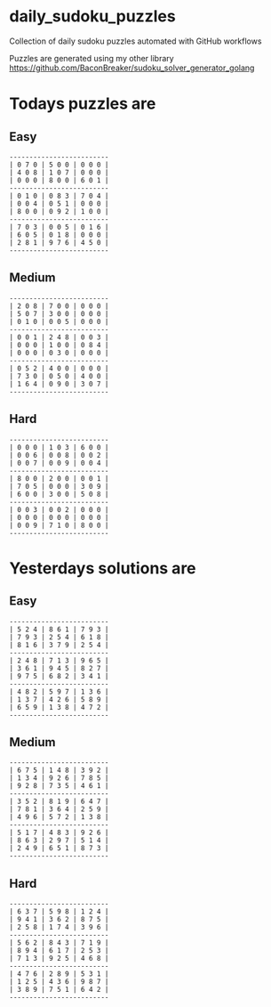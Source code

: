 
# daily_sudoku_puzzles 

Collection of daily sudoku puzzles automated with GitHub workflows 

Puzzles are generated using my other library https://github.com/BaconBreaker/sudoku_solver_generator_golang 
 

# Todays puzzles are 

## Easy 

```
-------------------------
| 0 7 0 | 5 0 0 | 0 0 0 | 
| 4 0 8 | 1 0 7 | 0 0 0 | 
| 0 0 0 | 8 0 0 | 6 0 1 | 
-------------------------
| 0 1 0 | 0 8 3 | 7 0 4 | 
| 0 0 4 | 0 5 1 | 0 0 0 | 
| 8 0 0 | 0 9 2 | 1 0 0 | 
-------------------------
| 7 0 3 | 0 0 5 | 0 1 6 | 
| 6 0 5 | 0 1 8 | 0 0 0 | 
| 2 8 1 | 9 7 6 | 4 5 0 | 
-------------------------
```
## Medium 

```
-------------------------
| 2 0 8 | 7 0 0 | 0 0 0 | 
| 5 0 7 | 3 0 0 | 0 0 0 | 
| 0 1 0 | 0 0 5 | 0 0 0 | 
-------------------------
| 0 0 1 | 2 4 8 | 0 0 3 | 
| 0 0 0 | 1 0 0 | 0 8 4 | 
| 0 0 0 | 0 3 0 | 0 0 0 | 
-------------------------
| 0 5 2 | 4 0 0 | 0 0 0 | 
| 7 3 0 | 0 5 0 | 4 0 0 | 
| 1 6 4 | 0 9 0 | 3 0 7 | 
-------------------------
```
## Hard 

```
-------------------------
| 0 0 0 | 1 0 3 | 6 0 0 | 
| 0 0 6 | 0 0 8 | 0 0 2 | 
| 0 0 7 | 0 0 9 | 0 0 4 | 
-------------------------
| 8 0 0 | 2 0 0 | 0 0 1 | 
| 7 0 5 | 0 0 0 | 3 0 9 | 
| 6 0 0 | 3 0 0 | 5 0 8 | 
-------------------------
| 0 0 3 | 0 0 2 | 0 0 0 | 
| 0 0 0 | 0 0 0 | 0 0 0 | 
| 0 0 9 | 7 1 0 | 8 0 0 | 
-------------------------
```
# Yesterdays solutions are 

## Easy 

```
-------------------------
| 5 2 4 | 8 6 1 | 7 9 3 | 
| 7 9 3 | 2 5 4 | 6 1 8 | 
| 8 1 6 | 3 7 9 | 2 5 4 | 
-------------------------
| 2 4 8 | 7 1 3 | 9 6 5 | 
| 3 6 1 | 9 4 5 | 8 2 7 | 
| 9 7 5 | 6 8 2 | 3 4 1 | 
-------------------------
| 4 8 2 | 5 9 7 | 1 3 6 | 
| 1 3 7 | 4 2 6 | 5 8 9 | 
| 6 5 9 | 1 3 8 | 4 7 2 | 
-------------------------
```
## Medium 

```
-------------------------
| 6 7 5 | 1 4 8 | 3 9 2 | 
| 1 3 4 | 9 2 6 | 7 8 5 | 
| 9 2 8 | 7 3 5 | 4 6 1 | 
-------------------------
| 3 5 2 | 8 1 9 | 6 4 7 | 
| 7 8 1 | 3 6 4 | 2 5 9 | 
| 4 9 6 | 5 7 2 | 1 3 8 | 
-------------------------
| 5 1 7 | 4 8 3 | 9 2 6 | 
| 8 6 3 | 2 9 7 | 5 1 4 | 
| 2 4 9 | 6 5 1 | 8 7 3 | 
-------------------------
```
## Hard 

```
-------------------------
| 6 3 7 | 5 9 8 | 1 2 4 | 
| 9 4 1 | 3 6 2 | 8 7 5 | 
| 2 5 8 | 1 7 4 | 3 9 6 | 
-------------------------
| 5 6 2 | 8 4 3 | 7 1 9 | 
| 8 9 4 | 6 1 7 | 2 5 3 | 
| 7 1 3 | 9 2 5 | 4 6 8 | 
-------------------------
| 4 7 6 | 2 8 9 | 5 3 1 | 
| 1 2 5 | 4 3 6 | 9 8 7 | 
| 3 8 9 | 7 5 1 | 6 4 2 | 
-------------------------
```
